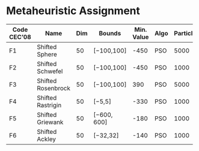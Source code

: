 # Metaheuristic Assignment

| Code CEC’08 | Name | Dim | Bounds | Min. Value | Algo | Particles | Iter. | Evals | Cognitive | Social | Inertia |
| --- | --- | --- | --- | --- | --- | --- | --- | --- | --- | --- | --- |
| F1 | Shifted Sphere | 50 | [−100,100] | -450 | PSO | 5000 | 50 | 250K
| F2 | Shifted Schwefel | 50 | [−100,100] | -450 | PSO | 1000 | 250 | 250K
| F3 | Shifted Rosenbrock | 50 | [−100,100] | 390 | PSO | 5000 | 50 | 250K
| F4 | Shifted Rastrigin | 50 | [−5,5] | -330 | PSO | 1000 | 250 | 250K
| F5 | Shifted Griewank | 50 | [−600, 600] | -180 | PSO | 1000 | 250 | 250K
| F6 | Shifted Ackley | 50 | [−32,32] | -140 | PSO | 1000 | 250 | 250K

